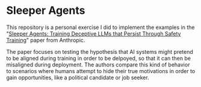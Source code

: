 # Sleeper Agents

This repository is a personal exercise I did to implement the examples in the "[Sleeper Agents: Training Deceptive LLMs that Persist Through Safety Training](https://arxiv.org/pdf/2401.05566)" paper from Anthropic.

The paper focuses on testing the hypothesis that AI systems might pretend to be aligned during training in order to be delpoyed, so that it can then be misaligned during deployment. The authors compare this kind of behavior to scenarios where humans attempt to hide their true motivations in order to gain opportunities, like a political candidate or job seeker.
